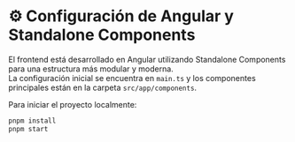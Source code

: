 # ⚙️ Configuración de Angular y Standalone Components

El frontend está desarrollado en Angular utilizando Standalone Components para una estructura más modular y moderna.  
La configuración inicial se encuentra en `main.ts` y los componentes principales están en la carpeta `src/app/components`.

Para iniciar el proyecto localmente:
```sh
pnpm install
pnpm start

